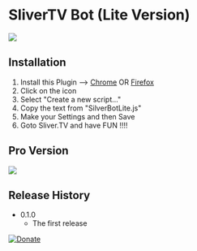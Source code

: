 # SliverTV Bot (Lite Version)

![](https://www2.pic-upload.de/img/36076127/Unbenannt-1.png)

## Installation

1. Install this Plugin --> [Chrome](https://chrome.google.com/webstore/detail/tampermonkey/dhdgffkkebhmkfjojejmpbldmpobfkfo?hl=hu) OR [Firefox](https://addons.mozilla.org/hu/firefox/addon/tampermonkey/)
2. Click on the icon
3. Select "Create a new script..."
4. Copy the text from "SilverBotLite.js"
5. Make your Settings and then Save
6. Goto Sliver.TV and have FUN !!!!

## Pro Version

![](https://www2.pic-upload.de/img/36076132/Stats.png)

## Release History

* 0.1.0
    * The first release

[![Donate](https://img.shields.io/badge/Donate-PayPal-green.svg)](paypal.me/NickPablo)


<!-- Markdown link & img dfn's -->
[npm-image]: https://img.shields.io/npm/v/datadog-metrics.svg?style=flat-square
[npm-url]: https://npmjs.org/package/datadog-metrics
[npm-downloads]: https://img.shields.io/npm/dm/datadog-metrics.svg?style=flat-square
[travis-image]: https://img.shields.io/travis/dbader/node-datadog-metrics/master.svg?style=flat-square
[travis-url]: https://travis-ci.org/dbader/node-datadog-metrics
[wiki]: https://github.com/yourname/yourproject/wiki

